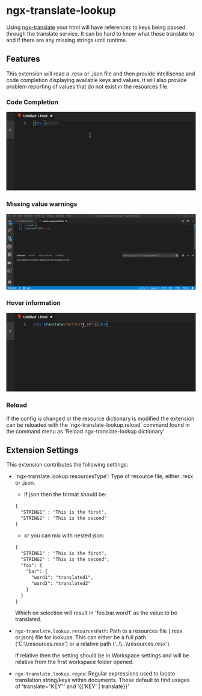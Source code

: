 # ngx-translate-lookup

Using [ngx-translate](http://www.ngx-translate.com/) your html will have references to keys being passed through the translate service. It can be hard to know what these translate to and if there are any missing strings until runtime.

## Features

This extension will read a .resx or .json file and then provide intellisense and code completion displaying available keys and values. It will also provide problem reporting of values that do not exist in the resources file.

### Code Completion

![code completion image](screenshots/intellisense.gif)

### Missing value warnings

![missing values image](screenshots/problems.gif)

### Hover information

![hover info image](screenshots/hover.gif)

### Reload

If the config is changed or the resource dictionary is modified the extension can be reloaded with the 'ngx-translate-lookup.reload' command found in the command menu as 'Reload ngx-translate-lookup dictionary'

## Extension Settings

This extension contributes the following settings:

- 'ngx-translate.lookup.resourcesType': Type of resource file, either .resx or .json.

  - If json then the format should be:

  ```
  {
    "STRING1" : "This is the first",
    "STRING2" : "This is the second"
  }
  ```

  - or you can mix with nested json:

  ```
  {
    "STRING1" : "This is the first",
    "STRING2" : "This is the second",
    "foo": {
      "bar": {
        "word1": "translated1",
        "word2": "translated2"
      }
    }
  }
  ```

  Which on selection will result in 'foo.bar.word1' as the value to be translated.

* `ngx-translate.lookup.resourcesPath`: Path to a resources file (.resx or.json) file for lookups.
  This can either be a full path ('C:\\\resources.resx') or a relative path ('..\\\\..\\\resources.resx').

  If relative then the setting should be in Workspace settings and will be relative from the first workspace folder opened.

* `ngx-translate.lookup.regex`: Regular expressions used to locate translation string/keys within documents.
  These default to find usages of 'translate="KEY"' and '{{'KEY' | translate}}'
